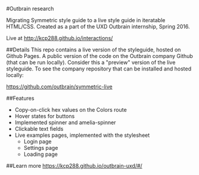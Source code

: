 #Outbrain research

Migrating Symmetric style guide to a live style guide in iteratable HTML/CSS. Created as a part of the UXD Outbrain internship, Spring 2016.

Live at http://kcp288.github.io/interactions/


##Details
This repo contains a live version of the styleguide, hosted on Github Pages. A public version of the code on the Outbrain company Github (that can be run locally). Consider this a "preview" version of the live styleguide. To see the company repository that can be installed and hosted locally:

https://github.com/outbrain/symmetric-live


##Features
* Copy-on-click hex values on the Colors route
* Hover states for buttons
* Implemented spinner and amelia-spinner
* Clickable text fields
* Live examples pages, implemented with the stylesheet
  * Login page
  * Settings page
  * Loading page

##Learn more
https://kcp288.github.io/outbrain-uxd/#/